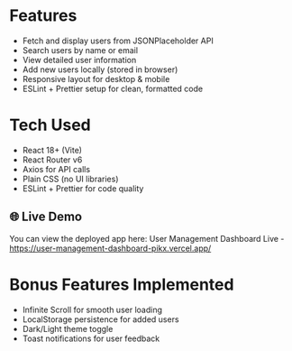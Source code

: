 # Features

- Fetch and display users from JSONPlaceholder API
- Search users by name or email
- View detailed user information
- Add new users locally (stored in browser)
- Responsive layout for desktop & mobile
- ESLint + Prettier setup for clean, formatted code

# Tech Used

- React 18+ (Vite)
- React Router v6
- Axios for API calls
- Plain CSS (no UI libraries)
- ESLint + Prettier for code quality


## 🌐 Live Demo
You can view the deployed app here:
User Management Dashboard Live - https://user-management-dashboard-pikx.vercel.app/

# Bonus Features Implemented

- Infinite Scroll for smooth user loading
- LocalStorage persistence for added users
- Dark/Light theme toggle
- Toast notifications for user feedback
